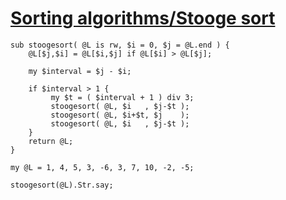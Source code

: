 [1]: http://rosettacode.org/wiki/Sorting_algorithms/Stooge_sort

# [Sorting algorithms/Stooge sort][1]

```perl6
sub stoogesort( @L is rw, $i = 0, $j = @L.end ) {
    @L[$j,$i] = @L[$i,$j] if @L[$i] > @L[$j];
 
    my $interval = $j - $i;
 
    if $interval > 1 {
         my $t = ( $interval + 1 ) div 3;
         stoogesort( @L, $i   , $j-$t );
         stoogesort( @L, $i+$t, $j    );
         stoogesort( @L, $i   , $j-$t );
    }
    return @L;
}
 
my @L = 1, 4, 5, 3, -6, 3, 7, 10, -2, -5;
 
stoogesort(@L).Str.say;
 
```